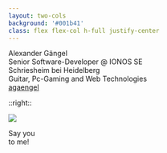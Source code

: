 ```yaml
---
layout: two-cols
background: '#001b41'
class: flex flex-col h-full justify-center
---
```

<div class="grid grid-cols-1 divide-y divide-accent-1 text-background-gray">
  <div class="text-3xl pb-4">
  Alexander
  Gängel
  </div>
  <div class="pt-4">
    <div class="flex pb-2"><mdi-account-circle class="fill-current text-accent-1 mr-2"/>Senior Software-Developer @ IONOS SE</div>
    <div class="flex pb-2"><mdi-google-maps class="fill-current text-accent-1 mr-2"/>Schriesheim bei Heidelberg</div>
    <div class="flex pb-2"><mdi-heart class="fill-current text-accent-1 mr-2"/>Guitar, Pc-Gaming and Web Technologies</div>
    <div class="flex pb-2"><mdi-github class="fill-current text-accent-1 mr-2"/><a href="https://github.com/agaengel" target="_blank">agaengel</a></div>
  </div>
</div>

::right::

<img class="p-16 rounded-full"
  src="/avatar.png"
/>

<div class="absolute left-780px top-120px " >
  <div class="flex rounded-full bg-accent-3 font-serif p-4 w-20 h-20 justify-center">
    <span class="self-center">
    Say you<br> 
    to me!
    </span>
  </div>
</div>


<IonosLogo left="true" />

<Footer class="text-background-gray"
  title="Copyright © 1&1 IONOS SE 2021"
  :social="[
    { type: 'gh', username: 'ionos-deploy-now' }
  ]"
/>

<!--
Icons https://icones.js.org/
-->

